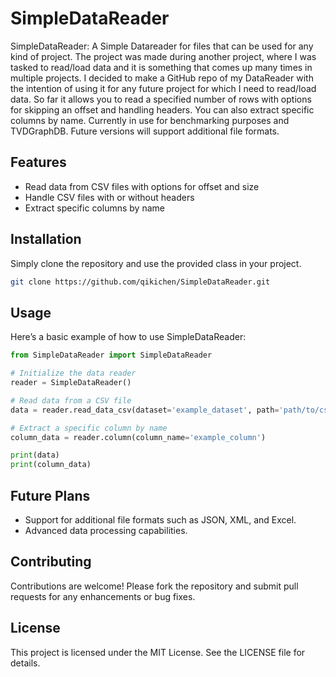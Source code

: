# SimpleDataReader
SimpleDataReader: A Simple Datareader for files that can be used for any kind of project. The project was made during another project, where I was tasked to read/load data and it is something that comes up many times in multiple projects. I decided to make a GitHub repo of my DataReader with the intention of using it for any future project for which I need to read/load data. So far it allows you to read a specified number of rows with options for skipping an offset and handling headers. You can also extract specific columns by name. Currently in use for benchmarking purposes and TVDGraphDB. Future versions will support additional file formats. 

## Features

- Read data from CSV files with options for offset and size
- Handle CSV files with or without headers
- Extract specific columns by name

## Installation

Simply clone the repository and use the provided class in your project.

```bash
git clone https://github.com/qikichen/SimpleDataReader.git
```

## Usage
Here’s a basic example of how to use SimpleDataReader:

```python
from SimpleDataReader import SimpleDataReader

# Initialize the data reader
reader = SimpleDataReader()

# Read data from a CSV file
data = reader.read_data_csv(dataset='example_dataset', path='path/to/csv', offset=0, size=10, header=True)

# Extract a specific column by name
column_data = reader.column(column_name='example_column')

print(data)
print(column_data)
```

## Future Plans
- Support for additional file formats such as JSON, XML, and Excel.
- Advanced data processing capabilities.

## Contributing
Contributions are welcome! Please fork the repository and submit pull requests for any enhancements or bug fixes.

## License
This project is licensed under the MIT License. See the LICENSE file for details.

